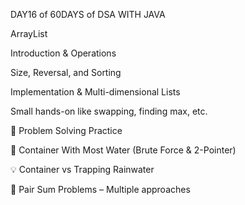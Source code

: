 DAY16 of 60DAYS of DSA WITH JAVA 

 ArrayList

Introduction & Operations

Size, Reversal, and Sorting

Implementation & Multi-dimensional Lists

Small hands-on like swapping, finding max, etc.

🔹 Problem Solving Practice

🧪 Container With Most Water (Brute Force & 2-Pointer)

💡 Container vs Trapping Rainwater

🧠 Pair Sum Problems – Multiple approaches
